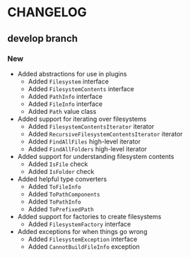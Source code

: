 # CHANGELOG

## develop branch

### New

* Added abstractions for use in plugins
  - Added `Filesystem` interface
  - Added `FilesystemContents` interface
  - Added `PathInfo` interface
  - Added `FileInfo` interface
  - Added `Path` value class
* Added support for iterating over filesystems
  - Added `FilesystemContentsIterator` iterator
  - Added `RecursiveFilesystemContentsIterator` iterator
  - Added `FindAllFiles` high-level iterator
  - Added `FindAllFolders` high-level iterator
* Added support for understanding filesystem contents
  - Added `IsFile` check
  - Added `IsFolder` check
* Added helpful type converters
  - Added `ToFileInfo`
  - Added `ToPathComponents`
  - Added `ToPathInfo`
  - Added `ToPrefixedPath`
* Added support for factories to create filesystems
  - Added `FilesystemFactory` interface
* Added exceptions for when things go wrong
  - Added `FilesystemException` interface
  - Added `CannotBuildFileInfo` exception
